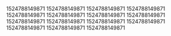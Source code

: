1524788149871
1524788149871
1524788149871
1524788149871
1524788149871
1524788149871
1524788149871
1524788149871
1524788149871
1524788149871
1524788149871
1524788149871
1524788149871
1524788149871
1524788149871